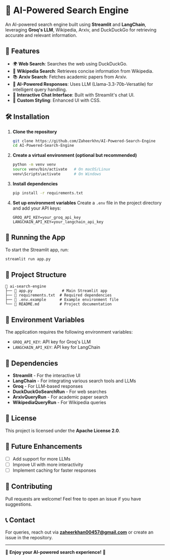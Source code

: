 # 🔎 AI-Powered Search Engine

An AI-powered search engine built using **Streamlit** and **LangChain**, leveraging **Groq's LLM**, Wikipedia, Arxiv, and DuckDuckGo for retrieving accurate and relevant information.

## 🚀 Features
- 🌍 **Web Search**: Searches the web using DuckDuckGo.
- 📖 **Wikipedia Search**: Retrieves concise information from Wikipedia.
- 📚 **Arxiv Search**: Fetches academic papers from Arxiv.
- 🤖 **AI-Powered Responses**: Uses LLM (Llama-3.3-70b-Versatile) for intelligent query handling.
- 💬 **Interactive Chat Interface**: Built with Streamlit's chat UI.
- 🎨 **Custom Styling**: Enhanced UI with CSS.

## 🛠️ Installation

1. **Clone the repository**
   ```sh
   git clone https://github.com/Zaheerkhn/AI-Powered-Search-Engine
   cd AI-Powered-Search-Engine
   ```

2. **Create a virtual environment (optional but recommended)**
   ```sh
   python -m venv venv
   source venv/bin/activate   # On macOS/Linux
   venv\Scripts\activate      # On Windows
   ```

3. **Install dependencies**
   ```sh
   pip install -r requirements.txt
   ```

4. **Set up environment variables**
   Create a `.env` file in the project directory and add your API keys:
   ```env
   GROQ_API_KEY=your_groq_api_key
   LANGCHAIN_API_KEY=your_langchain_api_key
   ```

## 🚀 Running the App

To start the Streamlit app, run:
```sh
streamlit run app.py
```

## 📂 Project Structure
```
📂 ai-search-engine
├── 📜 app.py             # Main Streamlit app
├── 📜 requirements.txt  # Required dependencies
├── 📜 .env.example      # Example environment file
└── 📜 README.md         # Project documentation
```

## 📜 Environment Variables
The application requires the following environment variables:
- `GROQ_API_KEY`: API key for Groq's LLM
- `LANGCHAIN_API_KEY`: API key for LangChain

## 🔗 Dependencies
- **Streamlit** - For the interactive UI
- **LangChain** - For integrating various search tools and LLMs
- **Groq** - For LLM-based responses
- **DuckDuckGoSearchRun** - For web searches
- **ArxivQueryRun** - For academic paper search
- **WikipediaQueryRun** - For Wikipedia queries

## 📜 License
This project is licensed under the **Apache License 2.0**.

## 🎯 Future Enhancements
- [ ] Add support for more LLMs
- [ ] Improve UI with more interactivity
- [ ] Implement caching for faster responses

## 🙌 Contributing
Pull requests are welcome! Feel free to open an issue if you have suggestions.

## 📞 Contact
For queries, reach out via **zaheerkhan00457@gmail.com** or create an issue in the repository.

---

🚀 **Enjoy your AI-powered search experience!** 🔎


